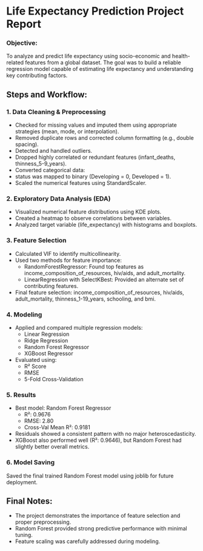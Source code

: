 # Life Expectancy Prediction Project Report
### Objective:
To analyze and predict life expectancy using socio-economic and health-related features from a global dataset. The goal was to build a reliable regression model capable of estimating life expectancy and understanding key contributing factors.

## Steps and Workflow:
### 1. Data Cleaning & Preprocessing
- Checked for missing values and imputed them using appropriate strategies (mean, mode, or interpolation).
- Removed duplicate rows and corrected column formatting (e.g., double spacing).
- Detected and handled outliers.
- Dropped highly correlated or redundant features (infant_deaths, thinness_5-9_years).
- Converted categorical data:
- status was mapped to binary (Developing = 0, Developed = 1).
- Scaled the numerical features using StandardScaler.

### 2. Exploratory Data Analysis (EDA)
- Visualized numerical feature distributions using KDE plots.
- Created a heatmap to observe correlations between variables.
- Analyzed target variable (life_expectancy) with histograms and boxplots.

### 3. Feature Selection
- Calculated VIF to identify multicollinearity.
- Used two methods for feature importance:
  - RandomForestRegressor: Found top features as income_composition_of_resources, hiv/aids, and adult_mortality.
  - LinearRegression with SelectKBest: Provided an alternate set of contributing features.
- Final feature selection: income_composition_of_resources, hiv/aids, adult_mortality, thinness_1-19_years, schooling, and bmi.

### 4. Modeling
- Applied and compared multiple regression models:
  - Linear Regression
  - Ridge Regression
  - Random Forest Regressor
  - XGBoost Regressor
- Evaluated using:
  - R² Score
  - RMSE
  - 5-Fold Cross-Validation

### 5. Results
- Best model: Random Forest Regressor
  - R²: 0.9676
  - RMSE: 2.80
  - Cross-Val Mean R²: 0.9181
- Residuals showed a consistent pattern with no major heteroscedasticity.
- XGBoost also performed well (R²: 0.9646), but Random Forest had slightly better overall metrics.

### 6. Model Saving
Saved the final trained Random Forest model using joblib for future deployment.

## Final Notes:
- The project demonstrates the importance of feature selection and proper preprocessing.
- Random Forest provided strong predictive performance with minimal tuning.
- Feature scaling was carefully addressed during modeling.
